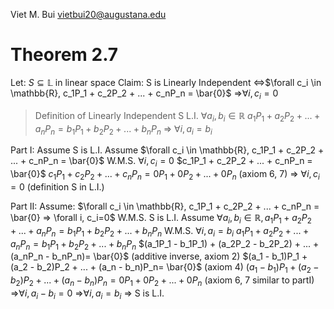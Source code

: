 Viet M. Bui
vietbui20@augustana.edu

# Theorem 2.7
Let: $S \subseteq \mathbb{L}$ in linear space
Claim: S is Linearly Independent <=>$\forall c_i \in \mathbb{R}, c_1P_1 + c_2P_2 + ... + c_nP_n = \bar{0}$ =>$\forall i, c_i = 0$ 
> Definition of Linearly Independent
>S L.I. $\forall a_i,b_i \in \mathbb{R}$
>$a_1P_1+a_2P_2+...+a_nP_n = b_1P_1 + b_2P_2 + ...+b_nP_n$
>=> $\forall i, a_i=b_i$

Part I:
Assume S is L.I.
	Assume $\forall c_i \in \mathbb{R}, c_1P_1 + c_2P_2 + ... + c_nP_n = \bar{0}$ 
	W.M.S. $\forall i, c_i = 0$
$c_1P_1 + c_2P_2 + ... + c_nP_n = \bar{0}$
$c_1P_1 + c_2P_2 + ... + c_nP_n = 0P_1 + 0P_2 + ... + 0P_n$ (axiom 6, 7)
=> $\forall i, c_i = 0$ (definition S in L.I.)

Part II:
Assume: $\forall c_i \in \mathbb{R}, c_1P_1 + c_2P_2 + ... + c_nP_n = \bar{0} => \forall i, c_i=0$
W.M.S. S is L.I.
	Assume $\forall a_i,b_i \in \mathbb{R}, a_1P_1 + a_2P_2 + ... + a_nP_n = b_1P_1+b_2P_2 + ... + b_nP_n$
	W.M.S. $\forall i, a_i=b_i$
$a_1P_1 + a_2P_2 + ... + a_nP_n = b_1P_1+b_2P_2 + ... + b_nP_n$
$(a_1P_1 - b_1P_1) + (a_2P_2 - b_2P_2) + ... + (a_nP_n - b_nP_n)= \bar{0}$ (additive inverse, axiom 2)
$(a_1 - b_1)P_1 + (a_2 - b_2)P_2 + ... + (a_n - b_n)P_n= \bar{0}$ (axiom 4)
$(a_1 - b_1)P_1 + (a_2 - b_2)P_2 + ... + (a_n - b_n)P_n = 0P_1 + 0P_2 + ... + 0P_n$ (axiom 6, 7 similar to partI)
=>$\forall i, a_i-b_i = 0$ 
=>$\forall i, a_i = b_i$
=> S is L.I.


